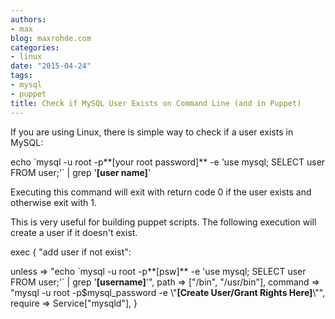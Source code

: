 ```yaml
---
authors:
- max
blog: maxrohde.com
categories:
- linux
date: "2015-04-24"
tags:
- mysql
- puppet
title: Check if MySQL User Exists on Command Line (and in Puppet)
---
```


If you are using Linux, there is simple way to check if a user exists in MySQL:

echo \`mysql -u root -p**\[your root password\]** -e 'use mysql; SELECT user FROM user;'\` | grep '**\[user name\]**'

Executing this command will exit with return code 0 if the user exists and otherwise exit with 1.

This is very useful for building puppet scripts. The following execution will create a user if it doesn't exist.

exec { "add user if not exist":

unless => "echo \`mysql -u root -p**\[psw\]** -e 'use mysql; SELECT user FROM user;'\` | grep '**\[username\]**'", path => \["/bin", "/usr/bin"\], command => "mysql -u root -p$mysql_password -e \\"**\[Create User/Grant Rights Here\]**\\"", require => Service\["mysqld"\], }